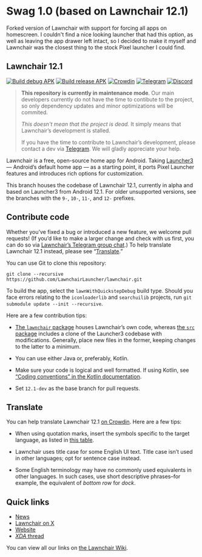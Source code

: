 # Swag 1.0 (based on Lawnchair 12.1)

Forked version of Lawnchair with support for forcing all apps on homescreen. I couldn't find a nice looking launcher that had this option, as well as leaving the app drawer left intact, so I decided to make it myself and Lawnchair was the closest thing to the stock Pixel launcher I could find.

## Lawnchair 12.1

[![Build debug APK](https://github.com/LawnchairLauncher/lawnchair/actions/workflows/build_debug_apk.yml/badge.svg)](https://github.com/LawnchairLauncher/lawnchair/actions/workflows/build_debug_apk.yml)
[![Build release APK](https://github.com/LawnchairLauncher/lawnchair/actions/workflows/build_release_apk.yml/badge.svg)](https://github.com/LawnchairLauncher/lawnchair/actions/workflows/build_release_apk.yml)
[![Crowdin](https://badges.crowdin.net/e/188ba69d884418987f0b7f1dd55e3a4e/localized.svg)](https://lawnchair.crowdin.com/lawnchair)
[![Telegram](https://img.shields.io/endpoint?url=https%3A%2F%2Ftg.sumanjay.workers.dev%2Flccommunity)](https://t.me/lccommunity)
[![Discord](https://img.shields.io/discord/803299970169700402?label=server&logo=discord)](https://discord.gg/3x8qNWxgGZ)

> **This repository is currently in maintenance mode**. Our main developers currently do not have the time to contibute to the project, so only dependency updates and minor optimizations will be commited.
>
> *This doesn't mean that the project is dead.* It simply means that Lawnchair’s development is stalled.
>
> If you have the time to contribute to Lawnchair’s development, please contact a dev via [Telegram](https://t.me/lccommunity). We will gladly appreciate your help.

Lawnchair is a free, open-source home app for Android. Taking [Launcher3](https://android.googlesource.com/platform/packages/apps/Launcher3/) — Android’s default home app — as a starting point, it ports Pixel Launcher features and introduces rich options for customization.

This branch houses the codebase of Lawnchair 12.1, currently in alpha and based on Launcher3 from Android 12.1. For older unsupported versions, see the branches with the `9-`, `10-`, `11-`, and `12-` prefixes.

## Contribute code

Whether you’ve fixed a bug or introduced a new feature, we welcome pull requests! (If you’d like to make a larger change and check with us first, you can do so via [Lawnchair’s Telegram group chat](https://t.me/lawnchairci).) To help translate Lawnchair 12.1 instead, please see “[Translate](#translate).”

You can use Git to clone this repository:

```
git clone --recursive https://github.com/LawnchairLauncher/lawnchair.git
```

To build the app, select the `lawnWithQuickstepDebug` build type. Should you face errors relating to the `iconloaderlib` and `searchuilib` projects, run `git submodule update --init --recursive`.

Here are a few contribution tips:

- [The `lawnchair` package](https://github.com/LawnchairLauncher/lawnchair/tree/12.1-dev/lawnchair) houses Lawnchair’s own code, whereas [the `src` package](https://github.com/LawnchairLauncher/lawnchair/tree/12.1-dev/src) includes a clone of the Launcher3 codebase with modifications. Generally, place new files in the former, keeping changes to the latter to a minimum.

- You can use either Java or, preferably, Kotlin.

- Make sure your code is logical and well formatted. If using Kotlin, see [“Coding conventions” in the Kotlin documentation](https://kotlinlang.org/docs/coding-conventions.html).

- Set `12.1-dev` as the base branch for pull requests.

## Translate

You can help translate Lawnchair 12.1 [on Crowdin](https://lawnchair.crowdin.com/lawnchair). Here are a few tips:

- When using quotation marks, insert the symbols specific to the target language, as listed in [this table](https://en.wikipedia.org/wiki/Quotation_mark#Summary_table).

- Lawnchair uses title case for some English UI text. Title case isn’t used in other languages; opt for sentence case instead.

- Some English terminology may have no commonly used equivalents in other languages. In such cases, use short descriptive phrases–for example, the equivalent of _bottom row_ for _dock_.

## Quick links

- [News](https://t.me/lawnchairci)
- [Lawnchair on X](https://x.com/lawnchairapp)
- [Website](https://lawnchair.app)
- [_XDA_ thread](https://forum.xda-developers.com/t/lawnchair-customizable-pixel-launcher.3627137/)

You can view all our links on [the Lawnchair Wiki](https://github.com/LawnchairLauncher/lawnchair/wiki).
